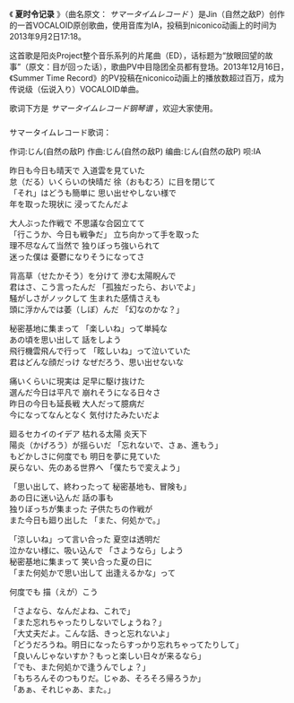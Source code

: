

《 **夏时令记录** 》（曲名原文： _サマータイムレコード_
）是Jin（自然之敌P）创作的一首VOCALOID原创歌曲，使用音库为IA，投稿到niconico动画上的时间为2013年9月2日17:18。

这首歌是阳炎Project整个音乐系列的片尾曲（ED），话标题为“放眼回望的故事”（原文：目が回った话），歌曲PV中目隐团全员都有登场。2013年12月16日，《Summer
Time Record》的PV投稿在niconico动画上的播放数超过百万，成为传说级（伝说入り）VOCALOID单曲。

歌词下方是 _サマータイムレコード钢琴谱_ ，欢迎大家使用。

###  
サマータイムレコード歌词：

作词:じん(自然の敌P) 作曲:じん(自然の敌P) 编曲:じん(自然の敌P) 呗:IA  
  

昨日も今日も晴天で 入道雲を見ていた  
怠（だる）いくらいの快晴だ 徐（おもむろ）に目を閉じて  
「それ」はどうも簡単に 思い出せやしない様で  
年を取った現状に 浸ってたんだよ

大人ぶった作戦で 不思議な合図立てて  
「行こうか、今日も戦争だ」 立ち向かって手を取った  
理不尽なんて当然で 独りぼっち強いられて  
迷った僕は 憂鬱になりそうになってさ

背高草（せたかそう）を分けて 滲む太陽睨んで  
君はさ、こう言ったんだ 「孤独だったら、おいでよ」  
騒がしさがノックして 生まれた感情さえも  
頭に浮かんでは萎（しぼ）んだ 「幻なのかな？」

秘密基地に集まって 「楽しいね」って単純な  
あの頃を思い出して 話をしよう  
飛行機雲飛んで行って 「眩しいね」って泣いていた  
君はどんな顔だっけ なぜだろう、思い出せないな

痛いくらいに現実は 足早に駆け抜けた  
選んだ今日は平凡で 崩れそうになる日々さ  
昨日の今日も延長戦 大人だって臆病だ  
今になってなんとなく 気付けたみたいだよ

廻るセカイのイデア 枯れる太陽 炎天下  
陽炎（かげろう）が揺らいだ 「忘れないで、さぁ、進もう」  
もどかしさに何度でも 明日を夢に見ていた  
戻らない、先のある世界へ 「僕たちで変えよう」

「思い出して、終わったって 秘密基地も、冒険も」  
あの日に迷い込んだ 話の事も  
独りぼっちが集まった 子供たちの作戦が  
また今日も廻り出した 「また、何処かで。」

「涼しいね」って言い合った 夏空は透明だ  
泣かない様に、吸い込んで 「さようなら」しよう  
秘密基地に集まって 笑い合った夏の日に  
「また何処かで思い出して 出逢えるかな」って

何度でも 描（えが）こう

「さよなら、なんだよね、これで」  
「また忘れちゃったりしないでしょうね？」  
「大丈夫だよ。こんな話、きっと忘れないよ」  
「どうだろうね。明日になったらすっかり忘れちゃってたりして」  
「良いんじゃないすか？もっと楽しい日々が来るなら」  
「でも、また何処かで逢うんでしょ？」  
「もちろんそのつもりだ。じゃあ、そろそろ帰ろうか」  
「あぁ、それじゃあ、また。」

